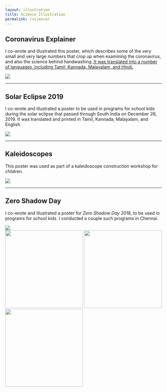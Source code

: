 ```yaml
---
layout: illustration
title: Science Illustration
permalink: /science/
---
```



## Coronavirus Explainer

I co-wrote and illustrated this poster, which describes some of the very small and very large numbers that crop up when examining the coronavirus, and also the science behind handwashing.<a href="https://indscicov.in/for-public/popularization-resources/viruses/"> It was translated into a number of languages, including Tamil, Kannada, Malayalam, and Hindi.</a>

 <img src="../images/science/viruses_eng-1.png" class="shrinkToFit">

<hr>



## Solar Eclipse 2019

I co-wrote and illustrated a poster to be used in programs for school kids during the solar eclipse that passed through South India on December 26, 2019.  It was translated and printed in Tamil, Kannada, Malayalam, and English.

 <img src="../images/science/eclipse_poster.jpg" class="shrinkToFit">

<hr>


## Kaleidoscopes

This poster was used as part of a kaleidoscope construction workshop for children.

 <img src="../images/science/kaleidoscope.jpg" class="shrinkToFit">

<hr>



## Zero Shadow Day

I co-wrote and illustrated a poster for <i>Zero Shadow Day</i> 2018, to be used in programs for school kids.  I conducted a couple such programs in Chennai.

 <img src="../images/science/ZSD_poster.jpg" class="shrinkToFit">




<div class="flex-container">
 <img src="../images/science/pudiyador_zsd.jpg" class="shrinkToFit" height="250">

 <img src="../images/science/pudiyador_measurement.jpg" class="shrinkToFit" height="250">

 <img src="../images/science/pudiyador_trace.jpg" class="shrinkToFit" height="250">
</div>


